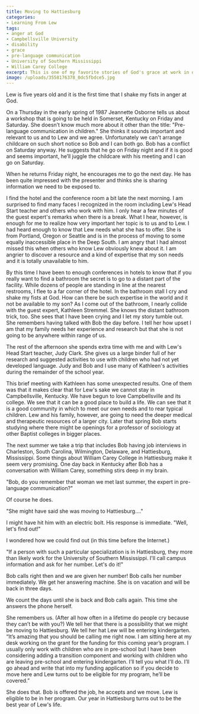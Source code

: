 ```yaml
---
title: Moving to Hattiesburg
categories:
- Learning From Lew
tags:
- anger at God
- Campbellsville University
- disability
- grace
- pre-language communication
- University of Southern Mississippi
- William Carey College
excerpt: This is one of my favorite stories of God's grace at work in our family.
image: /uploads/3558176378_0dc5fbdce5.jpg
---
```


Lew is five years old and it is the first time that I shake my fists in anger at God.

On a Thursday in the early spring of 1987 Jeannette Osborne tells us about a workshop that is going to be held in Somerset, Kentucky on Friday and Saturday. She doesn’t know much more about it other than the title: "Pre-language communication in children." She thinks it sounds important and relevant to us and to Lew and we agree. Unfortunately we can't arrange childcare on such short notice so Bob and I can both go. Bob has a conflict on Saturday anyway. He suggests that he go on Friday night and if it is good and seems important, he’ll juggle the childcare with his meeting and I can go on Saturday.

When he returns Friday night, he encourages me to go the next day. He has been quite impressed with the presenter and thinks she is sharing information we need to be exposed to.

I find the hotel and the conference room a bit late the next morning. I am surprised to find many faces I recognized in the room including Lew's Head Start teacher and others who work with him. I only hear a few minutes of the guest expert's remarks when there is a break. What I hear, however, is enough for me to realize how very important her topic is to us and to Lew. I had heard enough to know that Lew needs what she has to offer. She is from Portland, Oregon or Seattle and is in the process of moving to some equally inaccessible place in the Deep South. I am angry that I had almost missed this when others who know Lew obviously knew about it. I am angrier to discover a resource and a kind of expertise that my son needs and it is totally unavailable to him.

By this time I have been to enough conferences in hotels to know that if you really want to find a bathroom the secret is to go to a distant part of the facility. While dozens of people are standing in line at the nearest restrooms, I flee to a far corner of the hotel. In the bathroom stall I cry and shake my fists at God. How can there be such expertise in the world and it not be available to my son? As I come out of the bathroom, I nearly collide with the guest expert, Kathleen Stremmel. She knows the distant bathroom trick, too. She sees that I have been crying and I let my story tumble out. She remembers having talked with Bob the day before. I tell her how upset I am that my family needs her experience and research but that she is not going to be anywhere within range of us.

The rest of the afternoon she spends extra time with me and with Lew's Head Start teacher, Judy Clark. She gives us a large binder full of her research and suggested activities to use with children who had not yet developed language. Judy and Bob and I use many of Kathleen's activities during the remainder of the school year.

This brief meeting with Kathleen has some unexpected results. One of them was that it makes clear that for Lew's sake we cannot stay in Campbellsville, Kentucky. We have begun to love Campbellsville and its college. We see that it can be a good place to build a life. We can see that it is a good community in which to meet our own needs and to rear typical children. Lew and his family, however, are going to need the deeper medical and therapeutic resources of a larger city. Later that spring Bob starts studying where there might be openings for a professor of sociology at other Baptist colleges in bigger places.

The next summer we take a trip that includes Bob having job interviews in Charleston, South Carolina, Wilmington, Delaware, and Hattiesburg, Mississippi. Some things about William Carey College in Hattiesburg make it seem very promising. One day back in Kentucky after Bob has a conversation with William Carey, something stirs deep in my brain.

"Bob, do you remember that woman we met last summer, the expert in pre-language communication?"

Of course he does.

"She might have said she was moving to Hattiesburg...."

I might have hit him with an electric bolt. His response is immediate. "Well, let's find out!"

I wondered how we could find out (in this time before the Internet.)

"If a person with such a particular specialization is in Hattiesburg, they more than likely work for the University of Southern Mississippi. I'll call campus information and ask for her number. Let's do it!"

Bob calls right then and we are given her number! Bob calls her number immediately. We get her answering machine. She is on vacation and will be back in three days.

We count the days until she is back and Bob calls again. This time she answers the phone herself.

She remembers us. (After all how often in a lifetime do people cry because they can’t be with you?) We tell her that there is a possibility that we might be moving to Hattiesburg. We tell her hat Lew will be entering kindergarten.
“It’s amazing that you should be calling me right now. I am sitting here at my desk working on the grant for the funding for this coming year’s program. I usually only work with children who are in pre-school but I have been considering adding a transition component and working with children who are leaving pre-school and entering kindergarten. I’ll tell you what I’ll do. I’ll go ahead and write that into my funding application so if you decide to move here and Lew turns out to be eligible for my program, he’ll be covered.”

She does that. Bob is offered the job, he accepts and we move. Lew is eligible to be in her program. Our year in Hattiesburg turns out to be the best year of Lew's life.
